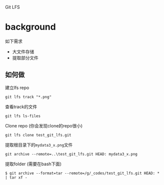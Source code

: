 Git LFS

# background

如下需求

- 大文件存储
- 提取部分文件



## 如何做

建立lfs repo

`git lfs track "*.png"`

查看track的文件

`git lfs ls-files`

Clone repo (你会发现clone的repo很小)

`git lfs clone test_git_lfs.git`

提取根目录下的`mydata3_x.png`文件

`git archive --remote=..\test_git_lfs.git HEAD: mydata3_x.png`

提取folder (需要在bash下面)

`$ git archive --format=tar --remote=/g/_codes/test_git_lfs.git HEAD: *  | tar xf -`